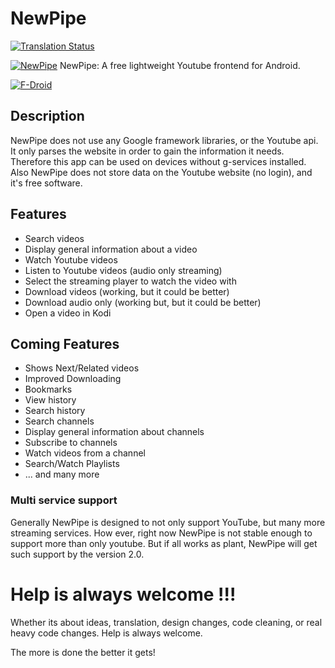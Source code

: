 # NewPipe

[![Translation Status](https://hosted.weblate.org/widgets/NewPipe/-/svg-badge.svg)](https://hosted.weblate.org/engage/NewPipe/)

[![NewPipe](https://f-droid.org/repo/icons/org.schabi.newpipe.4.png)](http://dasochan.nl/newpipe/)
NewPipe: A free lightweight Youtube frontend for Android.

[![F-Droid](https://f-droid.org/wiki/images/0/06/F-Droid-button_get-it-on.png)](https://f-droid.org/repository/browse/?fdfilter=newpipe&fdid=org.schabi.newpipe)

## Description

NewPipe does not use any Google framework libraries, or the Youtube api. It only parses the website in order to gain the information it needs. Therefore this app can be used on devices without g-services installed. Also NewPipe does not store data on the Youtube website (no login), and it's free software.

## Features

* Search videos
* Display general information about a video
* Watch Youtube videos
* Listen to Youtube videos (audio only streaming)
* Select the streaming player to watch the video with
* Download videos (working, but it could be better)
* Download audio only (working but, but it could be better)
* Open a video in Kodi

## Coming Features

* Shows Next/Related videos
* Improved Downloading
* Bookmarks
* View history
* Search history
* Search channels
* Display general information about channels
* Subscribe to channels
* Watch videos from a channel
* Search/Watch Playlists
* ... and many more

### Multi service support
Generally NewPipe is designed to not only support YouTube, but many more streaming services. How ever, right now NewPipe is not stable enough to support more than only youtube. But if all works as plant, NewPipe will get such support by the version 2.0.

# Help is always welcome !!!
Whether its about ideas, translation, design changes, code cleaning, or real heavy code changes. Help is always welcome.

The more is done the better it gets!
